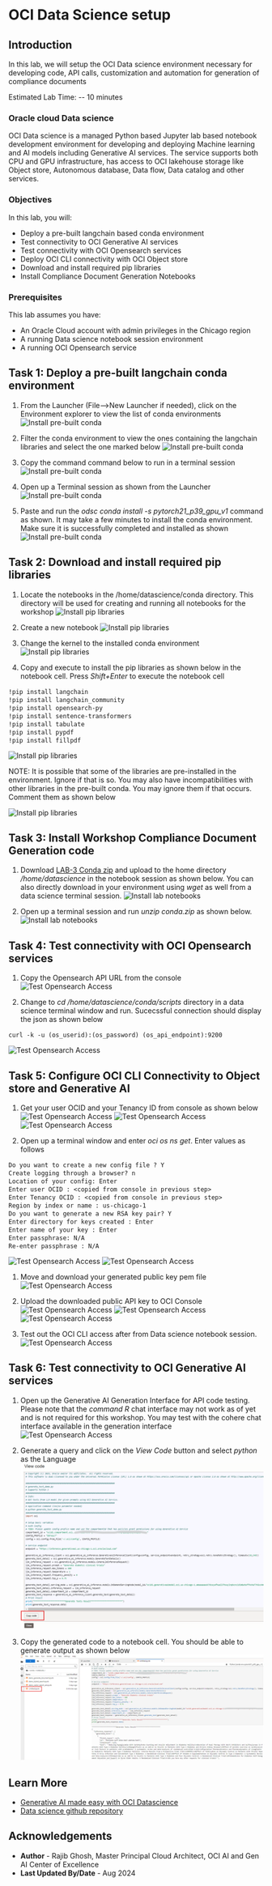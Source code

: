 # OCI Data Science setup

## Introduction

In this lab, we will setup the OCI Data science environment necessary for developing code, API calls, customization and automation for generation of compliance documents

Estimated Lab Time: -- 10 minutes

### Oracle cloud Data science

OCI Data science is a managed Python based Jupyter lab based notebook development environment for developing and deploying Machine learning and AI models including Generative AI services. The service supports both CPU and GPU infrastructure, has access to OCI lakehouse storage like Object store, Autonomous database, Data flow, Data catalog and other services.  

### Objectives

In this lab, you will:

* Deploy a pre-built langchain based conda environment
* Test connectivity to OCI Generative AI services
* Test connectivity with OCI Opensearch services
* Deploy OCI CLI connectivity with OCI Object store
* Download and install required pip libraries
* Install Compliance Document Generation Notebooks

### Prerequisites

This lab assumes you have:

* An Oracle Cloud account with admin privileges in the Chicago region
* A running Data science notebook session environment
* A running OCI Opensearch service

## Task 1: Deploy a pre-built langchain conda environment

1. From the Launcher (File-->New Launcher if needed), click on the Environment explorer to view the list of conda environments
  ![Install pre-built conda](images/lab3-ds-cnd-1.png)

2. Filter the conda environment to view the ones containing the langchain libraries and select the one marked below
  ![Install pre-built conda](images/lab3-ds-cnd-2.png)

3. Copy the command command below to run in a terminal session
  ![Install pre-built conda](images/lab3-ds-cnd-2-1.png)

4. Open up a Terminal session as shown from the Launcher
  ![Install pre-built conda](images/lab3-ds-cnd-3.png)

5. Paste and run the *odsc conda install -s pytorch21_p39_gpu_v1* command as shown. It may take a few minutes to install the conda environment. Make sure it is successfully completed and installed as shown
  ![Install pre-built conda](images/lab3-ds-cnd-4.png)

## Task 2: Download and install required pip libraries

1. Locate the notebooks in the /home/datascience/conda directory. This directory will be used for creating and running all notebooks for the workshop
  ![Install pip libraries](images/lab3-ds-note-1.png)

2. Create a new notebook
  ![Install pip libraries](images/lab3-ds-note-2.png)

3. Change the kernel to the installed conda environment
  ![Install pip libraries](images/lab3-ds-note-3.png)

4. Copy and execute to install the pip libraries as shown below in the notebook cell. Press *Shift+Enter* to execute the notebook cell

```text
!pip install langchain
!pip install langchain_community
!pip install opensearch-py
!pip install sentence-transformers
!pip install tabulate
!pip install pypdf
!pip install fillpdf
```

  ![Install pip libraries](images/lab3-ds-note-4.png)

NOTE: It is possible that some of the libraries are pre-installed in the environment. Ignore if that is so. You may also have incompatibilities with other libraries in the pre-built conda. You may ignore them if that occurs. Comment them as shown below

  ![Install pip libraries](images/lab3-ds-note-5.png)

## Task 3: Install Workshop Compliance Document Generation code

1. Download [LAB-3 Conda zip](https://orasenatdpltintegration03.objectstorage.us-chicago-1.oci.customer-oci.com/p/SfhRh7OEvLj9yR0hAIM3BwT7bCpi3jALfP6NqoCODU7mFe51nl1PeBPWcJj2El9K/n/orasenatdpltintegration03/b/clinical-trials/o/conda.zip) and upload to the home directory */home/datascience* in the notebook session as shown below. You can also directly download in your environment using *wget <download link>* as well from a data science  terminal session.
  ![Install lab notebooks](images/lab3-ds-note-6.png)

2. Open up a terminal session and run *unzip conda.zip* as shown below.
  ![Install lab notebooks](images/lab3-ds-note-7.png)

## Task 4: Test connectivity with OCI Opensearch services

1. Copy the Opensearch API URL from the console
  ![Test Opensearch Access](images/lab3-ds-os-1.png)

2. Change to *cd /home/datascience/conda/scripts* directory in a data science terminal window and run. Sucecssful connection should display the json as shown below

```text
curl -k -u (os_userid):(os_password) (os_api_endpoint):9200
```

  ![Test Opensearch Access](images/lab3-ds-os-2.png)

## Task 5: Configure OCI CLI Connectivity to Object store and Generative AI

1. Get your user OCID and your Tenancy ID from console as shown below
  ![Test Opensearch Access](images/lab3-ds-cli-1.png)
  ![Test Opensearch Access](images/lab3-ds-cli-2.png)
  ![Test Opensearch Access](images/lab3-ds-cli-3.png)

2. Open up a terminal window and enter *oci os ns get*. Enter values as follows

```text
Do you want to create a new config file ? Y
Create logging through a browser? n
Location of your config: Enter
Enter user OCID : <copied from console in previous step>
Enter Tenancy OCID : <copied from console in previous step>
Region by index or name : us-chicago-1
Do you want to generate a new RSA key pair? Y
Enter directory for keys created : Enter
Enter name of your key : Enter
Enter passphrase: N/A
Re-enter passphrase : N/A
```

  ![Test Opensearch Access](images/lab3-ds-cli-4.png)
  ![Test Opensearch Access](images/lab3-ds-cli-5.png)  

1. Move and download your generated public key pem file
  ![Test Opensearch Access](images/lab3-ds-cli-7.png)

2. Upload the downloaded public API key to OCI Console  
  ![Test Opensearch Access](images/lab3-ds-cli-8.png)
  ![Test Opensearch Access](images/lab3-ds-cli-9.png)
  ![Test Opensearch Access](images/lab3-ds-cli-10.png)

3. Test out the OCI CLI access after from Data science notebook session.
  ![Test Opensearch Access](images/lab3-ds-cli-11.png)

## Task 6: Test connectivity to OCI Generative AI services

1. Open up the Generative AI Generation Interface for API code testing. Please note that the *command R* chat interface may not work as of yet and is not required for this workshop. You may test with the cohere chat interface available in the generation interface
  ![Test Opensearch Access](images/lab3-ds-gai-1.png)

2. Generate a query and click on the *View Code* button and select *python* as the Language
  ![Test Opensearch Access](images/lab3-ds-gai-2.png)

3. Copy the generated code to a notebook cell. You should be able to generate output as shown below
  ![Test Opensearch Access](images/lab3-ds-gai-3.png)

## Learn More

* [Generative AI made easy with OCI Datascience](https://www.oracle.com/artificial-intelligence/generative-ai/generative-ai-service/)
* [Data science github repository](https://github.com/oracle-samples/oci-data-science-ai-samples/tree/main/ai-quick-actions)

## Acknowledgements

* **Author** - Rajib Ghosh, Master Principal Cloud Architect, OCI AI and Gen AI Center of Excellence
* **Last Updated By/Date** - Aug 2024

